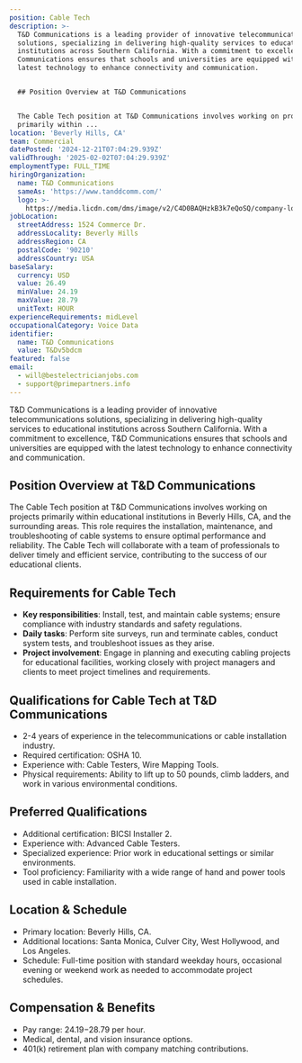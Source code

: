 ```yaml
---
position: Cable Tech
description: >-
  T&D Communications is a leading provider of innovative telecommunications
  solutions, specializing in delivering high-quality services to educational
  institutions across Southern California. With a commitment to excellence, T&D
  Communications ensures that schools and universities are equipped with the
  latest technology to enhance connectivity and communication.


  ## Position Overview at T&D Communications


  The Cable Tech position at T&D Communications involves working on projects
  primarily within ...
location: 'Beverly Hills, CA'
team: Commercial
datePosted: '2024-12-21T07:04:29.939Z'
validThrough: '2025-02-02T07:04:29.939Z'
employmentType: FULL_TIME
hiringOrganization:
  name: T&D Communications
  sameAs: 'https://www.tanddcomm.com/'
  logo: >-
    https://media.licdn.com/dms/image/v2/C4D0BAQHzkB3k7eQoSQ/company-logo_200_200/company-logo_200_200/0/1631320385872?e=2147483647&v=beta&t=nuFy5lrwqoCuQ6_2P8hO_EwhwJlnndzcbM7ZPSfdKlM
jobLocation:
  streetAddress: 1524 Commerce Dr.
  addressLocality: Beverly Hills
  addressRegion: CA
  postalCode: '90210'
  addressCountry: USA
baseSalary:
  currency: USD
  value: 26.49
  minValue: 24.19
  maxValue: 28.79
  unitText: HOUR
experienceRequirements: midLevel
occupationalCategory: Voice Data
identifier:
  name: T&D Communications
  value: T&Dv5bdcm
featured: false
email:
  - will@bestelectricianjobs.com
  - support@primepartners.info
---
```




T&D Communications is a leading provider of innovative telecommunications solutions, specializing in delivering high-quality services to educational institutions across Southern California. With a commitment to excellence, T&D Communications ensures that schools and universities are equipped with the latest technology to enhance connectivity and communication.

## Position Overview at T&D Communications

The Cable Tech position at T&D Communications involves working on projects primarily within educational institutions in Beverly Hills, CA, and the surrounding areas. This role requires the installation, maintenance, and troubleshooting of cable systems to ensure optimal performance and reliability. The Cable Tech will collaborate with a team of professionals to deliver timely and efficient service, contributing to the success of our educational clients.

## Requirements for Cable Tech

- **Key responsibilities**: Install, test, and maintain cable systems; ensure compliance with industry standards and safety regulations.
- **Daily tasks**: Perform site surveys, run and terminate cables, conduct system tests, and troubleshoot issues as they arise.
- **Project involvement**: Engage in planning and executing cabling projects for educational facilities, working closely with project managers and clients to meet project timelines and requirements.

## Qualifications for Cable Tech at T&D Communications

- 2-4 years of experience in the telecommunications or cable installation industry.
- Required certification: OSHA 10.
- Experience with: Cable Testers, Wire Mapping Tools.
- Physical requirements: Ability to lift up to 50 pounds, climb ladders, and work in various environmental conditions.

## Preferred Qualifications

- Additional certification: BICSI Installer 2.
- Experience with: Advanced Cable Testers.
- Specialized experience: Prior work in educational settings or similar environments.
- Tool proficiency: Familiarity with a wide range of hand and power tools used in cable installation.

## Location & Schedule

- Primary location: Beverly Hills, CA.
- Additional locations: Santa Monica, Culver City, West Hollywood, and Los Angeles.
- Schedule: Full-time position with standard weekday hours, occasional evening or weekend work as needed to accommodate project schedules.

## Compensation & Benefits

- Pay range: $24.19-$28.79 per hour.
- Medical, dental, and vision insurance options.
- 401(k) retirement plan with company matching contributions.